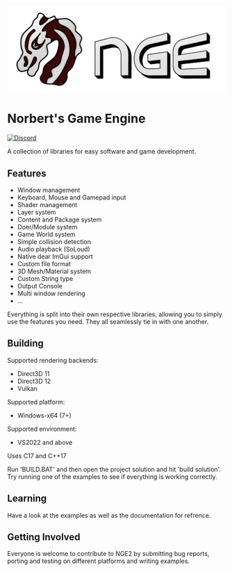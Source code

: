 ![logo here](credit_display_alt.png)
# Norbert's Game Engine
[![Discord](https://img.shields.io/badge/NGE2-Discord-blue/1173276729436024842)](https://discord.com/invite/ynuWHpghBm)

A collection of libraries for easy software and game development.

## Features
* Window management
* Keyboard, Mouse and Gamepad input
* Shader management
* Layer system
* Content and Package system
* Doer/Module system
* Game World system
* Simple collision detection
* Audio playback (SoLoud)
* Native dear ImGui support
* Custom file format
* 3D Mesh/Material system
* Custom String type
* Output Console
* Multi window rendering
* ...

Everything is split into their own respective libraries, allowing you to simply use the features you need. They all seamlessly tie in with one another.

## Building
Supported rendering backends:
* Direct3D 11
* Direct3D 12
* Vulkan

Supported platform:
* Windows-x64 (7+)

Supported environment:
* VS2022 and above

Uses C17 and C++17

Run 'BUILD.BAT' and then open the project solution and hit 'build solution'.
Try running one of the examples to see if everything is working correctly.

## Learning
Have a look at the examples as well as the documentation for refrence.

## Getting Involved
Everyone is welcome to contribute to NGE2 by submitting bug reports, porting and testing on different platforms and writing examples.